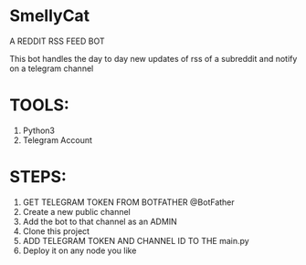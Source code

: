 # SmellyCat
A REDDIT RSS FEED BOT

This bot handles the day to day new updates of rss of a subreddit and notify on a telegram channel

# TOOLS:
1. Python3
2. Telegram Account

# STEPS:
1. GET TELEGRAM TOKEN FROM BOTFATHER @BotFather
2. Create a new public channel
3. Add the bot to that channel as an ADMIN
4. Clone this project
5. ADD TELEGRAM TOKEN AND CHANNEL ID TO THE main.py
6. Deploy it on any node you like

